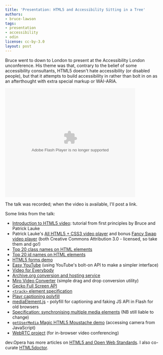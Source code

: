 ```yaml
---
title: 'Presentation: HTML5 and Accessibility Sitting in a Tree'
authors:
- bruce-lawson
tags:
- presentation
- accessibility
- odin
license: cc-by-3.0
layout: post
---
```


<p>Bruce went to down to London to present at the Accessibility London unconference. His theme was that, contrary to the belief of some accessibility consultants, HTML5 doesn&#39;t hate accessibility (or disabled people), but that it attempts to build accessibility in rather than bolt in on as an afterthought with extra special markup or WAI-ARIA.</p>

<object id="__sse9371396" width="425" height="355">
	<param name="movie" value="http://static.slidesharecdn.com/swf/ssplayer2.swf?doc=bruce-lawson-opera-html5-accessibility-110922025854-phpapp02&amp;stripped_title=html5-and-accessibility-sitting-in-a-tree&amp;userName=brucelawson" />
	<param name="allowFullScreen" value="true" />
	<param name="allowScriptAccess" value="never" />
	<embed name="__sse9371396" src="http://static.slidesharecdn.com/swf/ssplayer2.swf?doc=bruce-lawson-opera-html5-accessibility-110922025854-phpapp02&amp;stripped_title=html5-and-accessibility-sitting-in-a-tree&amp;userName=brucelawson" type="application/x-shockwave-flash" allowfullscreen="true" width="425" height="355" allowscriptaccess="never" />
</object>

<p>The talk was recorded; when the video is available, I&#39;ll post a link.</p>

<p>Some links from the talk:</p>
<ul>
<li><a href="http://dev.opera.com/articles/view/introduction-html5-video/">Introduction to HTML5 video</a>: tutorial from first principles by Bruce and Patrick Lauke</li>
<li>Patrick Lauke&#39;s <a href="http://people.opera.com/patrickl/experiments/webm/fancy-controls/">All HTML5 + CSS3 video player</a> and bonus <a href="http://people.opera.com/patrickl/experiments/webm/fancy-swap/">Fancy Swap video player</a> (both Creative Commons Attribution 3.0 - licensed, so take them and go!)</li>
<li><a href="{{ page.id }}/classlist-url.htm">Top 20 class names on HTML elements</a></li>
<li><a href="{{ page.id }}/idlist-url.htm">Top 20 id names on HTML elements</a></li>
<li><a href="http://people.opera.com/brucel/demo/html5-forms-demo.html">HTML5 forms demo</a></li>
<li><a href="http://icant.co.uk/easy-youtube/">Easy YouTube</a> (using YouTube&#39;s bolt-on API to make a simpler interface)</li>
<li><a href="http://camendesign.com/code/video_for_everybody">Video for Everybody</a></li>
<li><a href="http://www.archive.org/create/">Archive.org conversion and hosting service</a></li>
<li><a href="http://www.mirovideoconverter.com/">Miro Video Converter</a> (simple drag and drop conversion utility)</li>
<li><a href="https://wiki.mozilla.org/Gecko:FullScreenAPI">Gecko Full Screen API</a></li>
<li><a href="http://www.whatwg.org/specs/web-apps/current-work/multipage/video.html#the-track-element"><code>&lt;track&gt;</code> element specification</a></li>
<li><a href="http://www.delphiki.com/html5/playr/">Playr captioning polyfill</a></li>
<li><a href="http://mediaelementjs.com/">mediaElement.js</a> - polyfill for captioning and faking JS API in Flash for old browsers</li>
<li><a href="http://www.whatwg.org/specs/web-apps/current-work/multipage/video.html#synchronising-multiplemedia-elements">Specification: synchronising multiple media elements</a> (NB still liable to change)</li>
<li><a href="HTTP://my.opera.com/core/blog/2011/03/23/webcam-orientation-preview"><code>getUserMedia</code> Magic HTML5 Moustache demo</a> (accessing camera from JavaScript)</li>
<li><a href="http://sites.google.com/site/webrtc/">WebRTC project</a> (for in-browser video conferencing)</li>
</ul>

<p>dev.Opera has more articles on <a href="http://dev.opera.com/articles/tags/open%20web/">HTML5 and Open Web Standards</a>. I also co-curate <a href="http://html5doctor.com/article-archive/">HTML5doctor</a>.</p>


